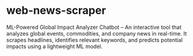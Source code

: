 # web-news-scraper
ML-Powered Global Impact Analyzer Chatbot – An interactive tool that analyzes global events, commodities, and company news in real-time. It scrapes headlines, identifies relevant keywords, and predicts potential impacts using a lightweight ML model.
